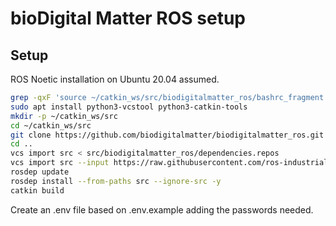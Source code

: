 # bioDigital Matter ROS setup

## Setup

ROS Noetic installation on Ubuntu 20.04 assumed.

```sh
grep -qxF 'source ~/catkin_ws/src/biodigitalmatter_ros/bashrc_fragment.sh' ~/.bashrc || echo 'source ~/catkin_ws/src/biodigitalmatter_ros/bashrc_fragment.sh' >> ~/.bashrc
sudo apt install python3-vcstool python3-catkin-tools
mkdir -p ~/catkin_ws/src
cd ~/catkin_ws/src
git clone https://github.com/biodigitalmatter/biodigitalmatter_ros.git
cd ..
vcs import src < src/biodigitalmatter_ros/dependencies.repos
vcs import src --input https://raw.githubusercontent.com/ros-industrial/abb_robot_driver/0f0424ea4a857adffa99c6fccafa9ef5329772e8/pkgs.repos
rosdep update
rosdep install --from-paths src --ignore-src -y
catkin build
```

Create an .env file based on .env.example adding the passwords needed.